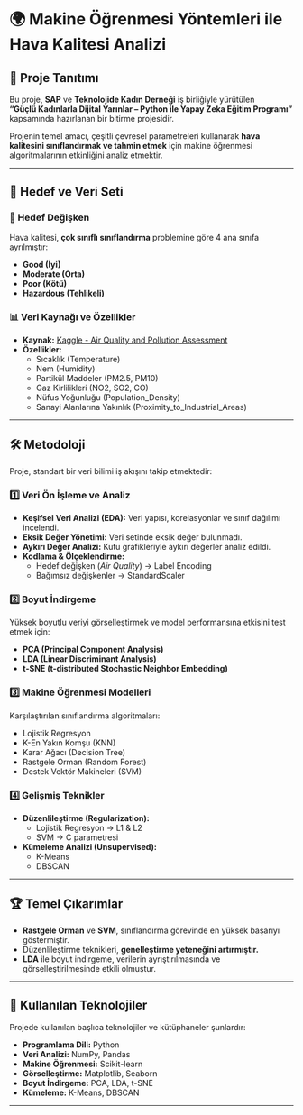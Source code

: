# 🌍 Makine Öğrenmesi Yöntemleri ile Hava Kalitesi Analizi  

## 📌 Proje Tanıtımı  
Bu proje, **SAP** ve **Teknolojide Kadın Derneği** iş birliğiyle yürütülen  
**“Güçlü Kadınlarla Dijital Yarınlar – Python ile Yapay Zeka Eğitim Programı”** kapsamında hazırlanan bir bitirme projesidir.  

Projenin temel amacı, çeşitli çevresel parametreleri kullanarak **hava kalitesini sınıflandırmak ve tahmin etmek** için makine öğrenmesi algoritmalarının etkinliğini analiz etmektir.  

---

## 🎯 Hedef ve Veri Seti  

### 🎯 Hedef Değişken  
Hava kalitesi, **çok sınıflı sınıflandırma** problemine göre 4 ana sınıfa ayrılmıştır:  
- **Good (İyi)**  
- **Moderate (Orta)**  
- **Poor (Kötü)**  
- **Hazardous (Tehlikeli)**  

### 📊 Veri Kaynağı ve Özellikler  
- **Kaynak:** [Kaggle - Air Quality and Pollution Assessment](https://www.kaggle.com/)  
- **Özellikler:**  
  - Sıcaklık (Temperature)  
  - Nem (Humidity)  
  - Partikül Maddeler (PM2.5, PM10)  
  - Gaz Kirlilikleri (NO2, SO2, CO)  
  - Nüfus Yoğunluğu (Population_Density)  
  - Sanayi Alanlarına Yakınlık (Proximity_to_Industrial_Areas)  

---

## 🛠️ Metodoloji  

Proje, standart bir veri bilimi iş akışını takip etmektedir:  

### 1️⃣ Veri Ön İşleme ve Analiz  
- **Keşifsel Veri Analizi (EDA):** Veri yapısı, korelasyonlar ve sınıf dağılımı incelendi.  
- **Eksik Değer Yönetimi:** Veri setinde eksik değer bulunmadı.  
- **Aykırı Değer Analizi:** Kutu grafikleriyle aykırı değerler analiz edildi.  
- **Kodlama & Ölçeklendirme:**  
  - Hedef değişken (*Air Quality*) → Label Encoding  
  - Bağımsız değişkenler → StandardScaler  

### 2️⃣ Boyut İndirgeme  
Yüksek boyutlu veriyi görselleştirmek ve model performansına etkisini test etmek için:  
- **PCA (Principal Component Analysis)**  
- **LDA (Linear Discriminant Analysis)**  
- **t-SNE (t-distributed Stochastic Neighbor Embedding)**  

### 3️⃣ Makine Öğrenmesi Modelleri  
Karşılaştırılan sınıflandırma algoritmaları:  
- Lojistik Regresyon  
- K-En Yakın Komşu (KNN)  
- Karar Ağacı (Decision Tree)  
- Rastgele Orman (Random Forest)  
- Destek Vektör Makineleri (SVM)  

### 4️⃣ Gelişmiş Teknikler  
- **Düzenlileştirme (Regularization):**  
  - Lojistik Regresyon → L1 & L2  
  - SVM → C parametresi  
- **Kümeleme Analizi (Unsupervised):**  
  - K-Means  
  - DBSCAN  

---

## 🏆 Temel Çıkarımlar  
- **Rastgele Orman** ve **SVM**, sınıflandırma görevinde en yüksek başarıyı göstermiştir.  
- Düzenlileştirme teknikleri, **genelleştirme yeteneğini artırmıştır.**  
- **LDA** ile boyut indirgeme, verilerin ayrıştırılmasında ve görselleştirilmesinde etkili olmuştur.  

---

## 🚀 Kullanılan Teknolojiler  
Projede kullanılan başlıca teknolojiler ve kütüphaneler şunlardır:  

- **Programlama Dili:** Python  
- **Veri Analizi:** NumPy, Pandas  
- **Makine Öğrenmesi:** Scikit-learn  
- **Görselleştirme:** Matplotlib, Seaborn  
- **Boyut İndirgeme:** PCA, LDA, t-SNE  
- **Kümeleme:** K-Means, DBSCAN  

---


